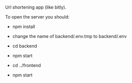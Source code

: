 Url shortening app (like bitly).

To open the server you should:

- npm install
- change the name of backend/.env.tmp to backend/.env

- cd backend
- npm start

- cd ../frontend
- npm start
